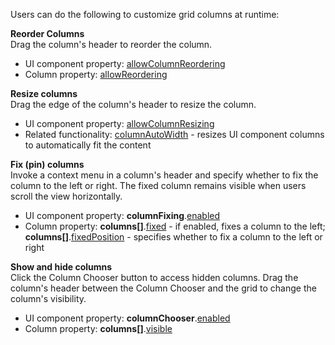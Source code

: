 Users can do the following to customize grid columns at runtime:

**Reorder Columns**         
Drag the column's header to reorder the column.

* UI component property: [allowColumnReordering](/Documentation/ApiReference/UI_Widgets/dxDataGrid/Configuration/#allowColumnReordering)
* Column property: [allowReordering](/Documentation/ApiReference/UI_Widgets/dxDataGrid/Configuration/columns/#allowReordering)

**Resize columns**         
Drag the edge of the column's header to resize the column.

* UI component property: [allowColumnResizing](/Documentation/ApiReference/UI_Widgets/dxDataGrid/Configuration/#allowColumnResizing)
* Related functionality:  [columnAutoWidth](/Documentation/ApiReference/UI_Widgets/dxDataGrid/Configuration/#columnAutoWidth) - resizes UI component columns to automatically fit the content

**Fix (pin) columns**         
Invoke a context menu in a column's header and specify whether to fix the column to the left or right. The fixed column remains visible when users scroll the view horizontally.

* UI component property: **columnFixing**.[enabled](/Documentation/ApiReference/UI_Widgets/dxDataGrid/Configuration/columnFixing/#enabled)
* Column property: **columns[]**.[fixed](/Documentation/ApiReference/UI_Widgets/dxDataGrid/Configuration/columns/#fixed) - if enabled, fixes a column to the left; **columns[]**.[fixedPosition](/Documentation/ApiReference/UI_Widgets/dxDataGrid/Configuration/columns/#fixedPosition) - specifies whether to fix a column to the left or right

**Show and hide columns**        
Click the Column Chooser button to access hidden columns. Drag the column's header between the Column Chooser and the grid to change the column's visibility.

* UI component property: **columnChooser**.[enabled](/Documentation/ApiReference/UI_Widgets/dxDataGrid/Configuration/columnChooser/#enabled)
* Column property: **columns[]**.[visible](/Documentation/ApiReference/UI_Widgets/dxDataGrid/Configuration/columns/#visible)
